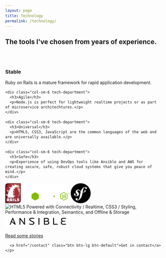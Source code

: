 ```yaml
---
layout: page
title: Technology
permalink: /technology/
---
```


<div class="row">
  <div class="col-sm-12">
    <h2>The tools I've chosen from years of experience.</h2>
    <br /><br />
  </div>
</div>

<div class="technologies-container">

  <div class="row">
    <div class="col-sm-6 tech-department">
      <h3>Stable</h3>
      <p>Ruby on Rails is a mature framework for rapid application development.</p>
    </div>

    <div class="col-sm-6 tech-department">
      <h3>Agile</h3>
      <p>Node.js is perfect for lightweight realtime projects or as part of microservice architechtures.</p>
    </div>

    <div class="col-sm-6 tech-department">
      <h3>Universal</h3>
      <p>HTML5, CSS3, JavaScript are the common languages of the web and are universally available.</p>
    </div>

    <div class="col-sm-6 tech-department">
      <h3>Safe</h3>
      <p>Experience of using DevOps tools like Ansible and AWS for creating secure, safe, robust cloud systems that give you peace of mind.</p>
    </div>
  </div>

  <div class="text-center tech-logos">
    <img src="/assets/Ruby_on_Rails.svg" height="64" />
    <img src="/assets/node-logo.svg" height="64" alt="Node.JS" />
    <img src="/assets/symfony-logo.png" height="64" />
    <img src="https://www.w3.org/html/logo/badge/html5-badge-h-connectivity-css3-performance-semantics-storage.png" width="261" height="64" alt="HTML5 Powered with Connectivity / Realtime, CSS3 / Styling, Performance &amp; Integration, Semantics, and Offline &amp; Storage" title="HTML5 Powered with Connectivity / Realtime, CSS3 / Styling, Performance &amp; Integration, Semantics, and Offline &amp; Storage">
    <img src="/assets/ansible_wordlogo.png" height="42" alt="ansible" />
  </div>

</div>

<div class="next-steps-container clearfix row">
  <div class="col-sm-6">
    <p class="text-center">
      <a href="/stories" class="btn btn-lg btn-default">Read some stories</a>
    </p>
  </div>
  <div class="col-sm-6">
    <p class="text-center">

      <a href="/contact" class="btn btn-lg btn-default">Get in contact</a>
    </p>
  </div>
</div>
